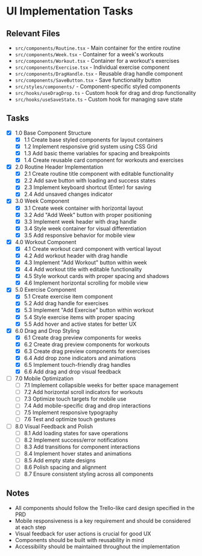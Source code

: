 # UI Implementation Tasks

## Relevant Files

- `src/components/Routine.tsx` - Main container for the entire routine
- `src/components/Week.tsx` - Container for a week's workouts
- `src/components/Workout.tsx` - Container for a workout's exercises
- `src/components/Exercise.tsx` - Individual exercise component
- `src/components/DragHandle.tsx` - Reusable drag handle component
- `src/components/SaveButton.tsx` - Save functionality button
- `src/styles/components/` - Component-specific styled components
- `src/hooks/useDragDrop.ts` - Custom hook for drag and drop functionality
- `src/hooks/useSaveState.ts` - Custom hook for managing save state

## Tasks

- [x] 1.0 Base Component Structure
  - [x] 1.1 Create base styled components for layout containers
  - [x] 1.2 Implement responsive grid system using CSS Grid
  - [x] 1.3 Add basic theme variables for spacing and breakpoints
  - [x] 1.4 Create reusable card component for workouts and exercises

- [x] 2.0 Routine Header Implementation
  - [x] 2.1 Create routine title component with editable functionality
  - [x] 2.2 Add save button with loading and success states
  - [x] 2.3 Implement keyboard shortcut (Enter) for saving
  - [x] 2.4 Add unsaved changes indicator

- [x] 3.0 Week Component
  - [x] 3.1 Create week container with horizontal layout
  - [x] 3.2 Add "Add Week" button with proper positioning
  - [x] 3.3 Implement week header with drag handle
  - [x] 3.4 Style week container for visual differentiation
  - [x] 3.5 Add responsive behavior for mobile view

- [x] 4.0 Workout Component
  - [x] 4.1 Create workout card component with vertical layout
  - [x] 4.2 Add workout header with drag handle
  - [x] 4.3 Implement "Add Workout" button within week
  - [x] 4.4 Add workout title with editable functionality
  - [x] 4.5 Style workout cards with proper spacing and shadows
  - [x] 4.6 Implement horizontal scrolling for mobile view

- [x] 5.0 Exercise Component
  - [x] 5.1 Create exercise item component
  - [x] 5.2 Add drag handle for exercises
  - [x] 5.3 Implement "Add Exercise" button within workout
  - [x] 5.4 Style exercise items with proper spacing
  - [x] 5.5 Add hover and active states for better UX

- [x] 6.0 Drag and Drop Styling
  - [x] 6.1 Create drag preview components for weeks
  - [x] 6.2 Create drag preview components for workouts
  - [x] 6.3 Create drag preview components for exercises
  - [x] 6.4 Add drop zone indicators and animations
  - [x] 6.5 Implement touch-friendly drag handles
  - [x] 6.6 Add drag and drop visual feedback

- [ ] 7.0 Mobile Optimization
  - [ ] 7.1 Implement collapsible weeks for better space management
  - [ ] 7.2 Add horizontal scroll indicators for workouts
  - [ ] 7.3 Optimize touch targets for mobile use
  - [ ] 7.4 Add mobile-specific drag and drop interactions
  - [ ] 7.5 Implement responsive typography
  - [ ] 7.6 Test and optimize touch gestures

- [ ] 8.0 Visual Feedback and Polish
  - [ ] 8.1 Add loading states for save operations
  - [ ] 8.2 Implement success/error notifications
  - [ ] 8.3 Add transitions for component interactions
  - [ ] 8.4 Implement hover states and animations
  - [ ] 8.5 Add empty state designs
  - [ ] 8.6 Polish spacing and alignment
  - [ ] 8.7 Ensure consistent styling across all components

## Notes

- All components should follow the Trello-like card design specified in the PRD
- Mobile responsiveness is a key requirement and should be considered at each step
- Visual feedback for user actions is crucial for good UX
- Components should be built with reusability in mind
- Accessibility should be maintained throughout the implementation 